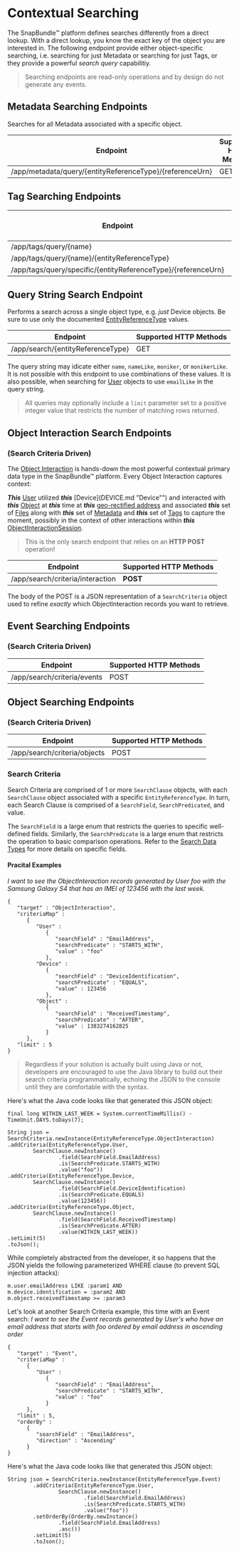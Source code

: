 # Contextual Searching
The SnapBundle™ platform defines searches differently from a direct lookup. With a direct lookup, you know the exact key of the object you are interested in. The following endpoint provide either object-specific searching, i.e. searching for just Metadata or searching for just Tags, or they provide a powerful _search query_ capabilitiy.

> Searching endpoints are read-only operations and by design do not generate any events.

## Metadata Searching Endpoints
Searches for all Metadata associated with a specific object.

Endpoint | Supported HTTP Methods
------------ | ------------- 
/app/metadata/query/{entityReferenceType}/{referenceUrn} | GET

## Tag Searching Endpoints

Endpoint | Supported HTTP Methods
------------ | ------------- 
/app/tags/query/{name} | GET
/app/tags/query/{name}/{entityReferenceType} | GET
/app/tags/query/specific/{entityReferenceType}/{referenceUrn} | GET

## Query String Search Endpoint
Performs a search across a single object type, e.g. _just_ Device objects. Be sure to use only the documented [EntityReferenceType](DATA_TYPES.md "EntityReferenceType") values.

Endpoint | Supported HTTP Methods
------------ | ------------- 
/app/search/{entityReferenceType} | GET

The query string may idicate either `name`, `nameLike`, `moniker`, or `monikerLike`. It is not possible with this endpoint to use combinations of these values. It is also possible, when searching for [User](USER.md "User") objects to use `emailLike` in the query string. 

> All queries may optionally include a `limit` parameter set to a positive integer value that restricts the number of matching rows returned.

## Object Interaction Search Endpoints
### (Search Criteria Driven)
The [Object Interaction](OBJECT_INTERACTION.md "Object Interaction") is hands-down the most powerful contextual primary data type in the SnapBundle™ platform. Every Object Interaction captures context:


**_This_** [User](USER.md "User") utilized **_this_** [Device](DEVICE.md "Device"") and interacted with **_this_** [Object](OBJECT.md "Object") at **_this_** time at **_this_** [geo-rectified address](OBJECT_ADDRESS.md "Object Address") and associated **_this_** set of [Files](FILE.md "File") along with **_this_** set of [Metadata](METADATA.md "Metadata") and **_this_** set of [Tags](TAG.md "Tag") to capture the moment, possibly in the context of other interactions within **_this_** [ObjectInteractionSession](OBJECT_INTERACTION_SESSION.md "ObjectInteractionSession").  

> This is the only search endpoint that relies on an **HTTP POST** operation!  

Endpoint | Supported HTTP Methods
------------ | ------------- 
/app/search/criteria/interaction | **POST**

The body of the POST is a JSON representation of a `SearchCriteria` object used to refine _exactly_ which ObjectInteraction records you want to retrieve.

## Event Searching Endpoints 
### (Search Criteria Driven)

Endpoint | Supported HTTP Methods
------------ | ------------- 
/app/search/criteria/events | POST

## Object Searching Endpoints 
### (Search Criteria Driven)

Endpoint | Supported HTTP Methods
------------ | ------------- 
/app/search/criteria/objects | POST

### Search Criteria
Search Criteria are comprised of 1 or more `SearchClause` objects, with each `SearchClause` object associated with a specific `EntityReferenceType`. In turn, each Search Clause is comprised of a `SearchField`, `SearchPredicated`, and value.

The `SearchField` is a large enum that restricts the queries to specific well-defined fields. Similarly, the `SearchPredicate` is a large enum that restricts the operation to basic comparison operations. Refer to the [Search Data Types](DATA_TYPES.md "Search Data Types") for more details on specific fields.

#### Pracital Examples
_I want to see the ObjectInteraction records generated by User foo with the Samsung Galaxy S4 that has an IMEI of 123456 with the last week._

````
{
   "target" : "ObjectInteraction",
   "criteriaMap" :
      {
         "User" :
            {
               "searchField" : "EmailAddress",
               "searchPredicate" : "STARTS_WITH",
               "value" : "foo"
            },
         "Device" :
            {
               "searchField" : "DeviceIdentification",
               "searchPredicate" : "EQUALS",
               "value" : 123456
            },
         "Object" :
            {
               "searchField" : "ReceivedTimestamp",
               "searchPredicate" : "AFTER",
               "value" : 1383274162825
            }
      },
   "limit" : 5
}
````
> Regardless if your solution is actually built using Java or not, developers are encouraged to use the Java library to build out their search criteria programmatically, echoing the JSON to the console until they are comfortable with the syntax.

Here's what the Java code looks like that generated this JSON object:

````
final long WITHIN_LAST_WEEK = System.currentTimeMillis() - TimeUnit.DAYS.toDays(7);

String json = SearchCriteria.newInstance(EntityReferenceType.ObjectInteraction)
.addCriteria(EntityReferenceType.User,
        SearchClause.newInstance()
                .field(SearchField.EmailAddress)
                .is(SearchPredicate.STARTS_WITH)
                .value("foo"))
.addCriteria(EntityReferenceType.Device,
        SearchClause.newInstance()
                .field(SearchField.DeviceIdentification)
                .is(SearchPredicate.EQUALS)
                .value(123456))
.addCriteria(EntityReferenceType.Object,
        SearchClause.newInstance()
                .field(SearchField.ReceivedTimestamp)
                .is(SearchPredicate.AFTER)
                .value(WITHIN_LAST_WEEK))
.setLimit(5)
.toJson();
````

While completely abstracted from the developer, it so happens that the JSON yields the following parameterized WHERE clause (to prevent SQL injection attacks):

````
m.user.emailAddress LIKE :param1 AND 
m.device.identification = :param2 AND 
m.object.receivedTimestamp >= :param3
````
Let's look at another Search Criteria example, this time with an Event search:
_I want to see the Event records generated by User's who have an email address that starts with foo ordered by email address in ascending order_

````
{
   "target" : "Event",
   "criteriaMap" :
      {
         "User" :
            {
               "searchField" : "EmailAddress",
               "searchPredicate" : "STARTS_WITH",
               "value" : "foo"
            }
      },
   "limit" : 5,
   "orderBy" :
      {
         "searchField" : "EmailAddress",
         "direction" : "Ascending"
      }
}
````

Here's what the Java code looks like that generated this JSON object:

````
String json = SearchCriteria.newInstance(EntityReferenceType.Event)
        .addCriteria(EntityReferenceType.User,
                SearchClause.newInstance()
                        .field(SearchField.EmailAddress)
                        .is(SearchPredicate.STARTS_WITH)
                        .value("foo"))
        .setOrderBy(OrderBy.newInstance()
                .field(SearchField.EmailAddress)
                .asc())
        .setLimit(5)
        .toJson();

````
